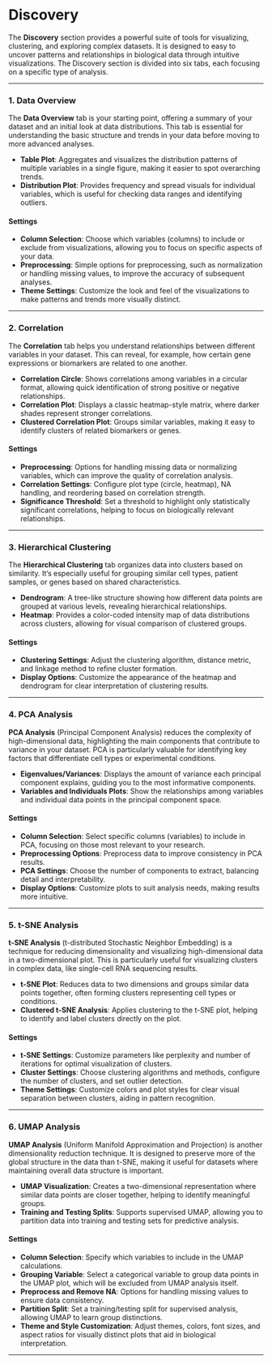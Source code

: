 # Discovery

The **Discovery** section provides a powerful suite of tools for visualizing, clustering, and exploring complex datasets. It is designed to easy to uncover patterns and relationships in biological data through intuitive visualizations. The Discovery section is divided into six tabs, each focusing on a specific type of analysis.

***

### 1. Data Overview

The **Data Overview** tab is your starting point, offering a summary of your dataset and an initial look at data distributions. This tab is essential for understanding the basic structure and trends in your data before moving to more advanced analyses.

* **Table Plot**: Aggregates and visualizes the distribution patterns of multiple variables in a single figure, making it easier to spot overarching trends.
* **Distribution Plot**: Provides frequency and spread visuals for individual variables, which is useful for checking data ranges and identifying outliers.

#### Settings

* **Column Selection**: Choose which variables (columns) to include or exclude from visualizations, allowing you to focus on specific aspects of your data.
* **Preprocessing**: Simple options for preprocessing, such as normalization or handling missing values, to improve the accuracy of subsequent analyses.
* **Theme Settings**: Customize the look and feel of the visualizations to make patterns and trends more visually distinct.

***

### 2. Correlation

The **Correlation** tab helps you understand relationships between different variables in your dataset. This can reveal, for example, how certain gene expressions or biomarkers are related to one another.

* **Correlation Circle**: Shows correlations among variables in a circular format, allowing quick identification of strong positive or negative relationships.
* **Correlation Plot**: Displays a classic heatmap-style matrix, where darker shades represent stronger correlations.
* **Clustered Correlation Plot**: Groups similar variables, making it easy to identify clusters of related biomarkers or genes.

#### Settings

* **Preprocessing**: Options for handling missing data or normalizing variables, which can improve the quality of correlation analysis.
* **Correlation Settings**: Configure plot type (circle, heatmap), NA handling, and reordering based on correlation strength.
* **Significance Threshold**: Set a threshold to highlight only statistically significant correlations, helping to focus on biologically relevant relationships.

***

### 3. Hierarchical Clustering

The **Hierarchical Clustering** tab organizes data into clusters based on similarity. It’s especially useful for grouping similar cell types, patient samples, or genes based on shared characteristics.

* **Dendrogram**: A tree-like structure showing how different data points are grouped at various levels, revealing hierarchical relationships.
* **Heatmap**: Provides a color-coded intensity map of data distributions across clusters, allowing for visual comparison of clustered groups.

#### Settings

* **Clustering Settings**: Adjust the clustering algorithm, distance metric, and linkage method to refine cluster formation.
* **Display Options**: Customize the appearance of the heatmap and dendrogram for clear interpretation of clustering results.

***

### 4. PCA Analysis

**PCA Analysis** (Principal Component Analysis) reduces the complexity of high-dimensional data, highlighting the main components that contribute to variance in your dataset. PCA is particularly valuable for identifying key factors that differentiate cell types or experimental conditions.

* **Eigenvalues/Variances**: Displays the amount of variance each principal component explains, guiding you to the most informative components.
* **Variables and Individuals Plots**: Show the relationships among variables and individual data points in the principal component space.

#### Settings

* **Column Selection**: Select specific columns (variables) to include in PCA, focusing on those most relevant to your research.
* **Preprocessing Options**: Preprocess data to improve consistency in PCA results.
* **PCA Settings**: Choose the number of components to extract, balancing detail and interpretability.
* **Display Options**: Customize plots to suit analysis needs, making results more intuitive.

***

### 5. t-SNE Analysis

**t-SNE Analysis** (t-distributed Stochastic Neighbor Embedding) is a technique for reducing dimensionality and visualizing high-dimensional data in a two-dimensional plot. This is particularly useful for visualizing clusters in complex data, like single-cell RNA sequencing results.

* **t-SNE Plot**: Reduces data to two dimensions and groups similar data points together, often forming clusters representing cell types or conditions.
* **Clustered t-SNE Analysis**: Applies clustering to the t-SNE plot, helping to identify and label clusters directly on the plot.

#### Settings

* **t-SNE Settings**: Customize parameters like perplexity and number of iterations for optimal visualization of clusters.
* **Cluster Settings**: Choose clustering algorithms and methods, configure the number of clusters, and set outlier detection.
* **Theme Settings**: Customize colors and plot styles for clear visual separation between clusters, aiding in pattern recognition.

***

### 6. UMAP Analysis

**UMAP Analysis** (Uniform Manifold Approximation and Projection) is another dimensionality reduction technique. It is designed to preserve more of the global structure in the data than t-SNE, making it useful for datasets where maintaining overall data structure is important.

* **UMAP Visualization**: Creates a two-dimensional representation where similar data points are closer together, helping to identify meaningful groups.
* **Training and Testing Splits**: Supports supervised UMAP, allowing you to partition data into training and testing sets for predictive analysis.

#### Settings

* **Column Selection**: Specify which variables to include in the UMAP calculations.
* **Grouping Variable**: Select a categorical variable to group data points in the UMAP plot, which will be excluded from UMAP analysis itself.
* **Preprocess and Remove NA**: Options for handling missing values to ensure data consistency.
* **Partition Split**: Set a training/testing split for supervised analysis, allowing UMAP to learn group distinctions.
* **Theme and Style Customization**: Adjust themes, colors, font sizes, and aspect ratios for visually distinct plots that aid in biological interpretation.

***
